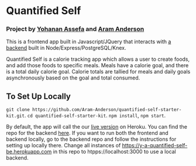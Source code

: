 # Quantified Self

### Project by [Yohanan Assefa](https://github.com/yoasyo25) and [Aram Anderson](https://github.com/Aram-Anderson)

This is a frontend app built in Javascript/JQuery that interacts with [a backend](https://github.com/Aram-Anderson/quantified-self-BE) built in Node/Express/PostgreSQL/Knex.

Quantified Self is a calorie tracking app which allows a user to create foods, and add those foods to specific meals. Meals have a calorie goal, and there is a total daily calorie goal. Calorie totals are tallied for meals and daily goals asynchronously based on the goal and total consumed.

## To Set Up Locally

`git clone https://github.com/Aram-Anderson/quantified-self-starter-kit.git`. `cd quantified-self-starter-kit`. `npm install`, `npm start`.

By default, the app will call the our [live version](https://y-a-quantified-self-be.herokuapp.com/) on Heroku. You can find the repo for the backend [here](https://github.com/Aram-Anderson/quantified-self-BE). If you want to run both the frontend and backend locally, go to the backend repo and follow the instructions for setting up locally there. Change all instances of https://y-a-quantified-self-be.herokuapp.com in this repo to htpps://localhost:3000 to use a local backend.
